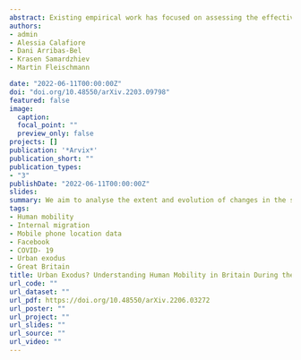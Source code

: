 ```yaml
---
abstract: Existing empirical work has focused on assessing the effectiveness of non-pharmaceutical interventions on human mobility to contain the spread of COVID-19. Less is known about the ways in which the COVID-19 pandemic has reshaped the spatial patterns of population movement within countries. Anecdotal evidence of an urban exodus from large cities to rural areas emerged during early phases of the pandemic across western societies. Yet, these claims have not been empirically assessed. Traditional data sources, such as censuses offer coarse temporal frequency to analyse population movement over short-time intervals. Drawing on a data set of 21 million observations from Facebook users, we aim to analyse the extent and evolution of changes in the spatial patterns of population movement across the rural-urban continuum in Britain over an 18-month period from March, 2020 to August, 2021. Our findings show an overall and sustained decline in population movement during periods of high stringency measures, with the most densely populated areas reporting the largest reductions. During these periods, we also find evidence of higher-than-average mobility from highly dense population areas to low densely populated areas, lending some support to claims of large-scale population movements from large cities. Yet, we show that these trends were temporary. Overall mobility levels trended back to pre-coronavirus levels after the easing of non-pharmaceutical interventions. Following these interventions, we also found a reduction in movement to low density areas and a rise in mobility to high density agglomerations. Overall, these findings reveal that while COVID-19 generated shock waves leading to temporary changes in the patterns of population movement in Britain, the resulting vibrations have not significantly reshaped the prevalent structures in the national pattern of population movement.
authors:
- admin
- Alessia Calafiore
- Dani Arribas-Bel
- Krasen Samardzhiev
- Martin Fleischmann

date: "2022-06-11T00:00:00Z"
doi: "doi.org/10.48550/arXiv.2203.09798"
featured: false
image:
  caption: 
  focal_point: ""
  preview_only: false
projects: []
publication: '*Arvix*'
publication_short: ""
publication_types:
- "3"
publishDate: "2022-06-11T00:00:00Z"
slides: 
summary: We aim to analyse the extent and evolution of changes in the spatial patterns of population movement across the rural-urban continuum in Britain over an 18-month period from March, 2020 to August, 2021.
tags:
- Human mobility
- Internal migration
- Mobile phone location data
- Facebook
- COVID- 19
- Urban exodus
- Great Britain
title: Urban Exodus? Understanding Human Mobility in Britain During the COVID-19 Pandemic Using Facebook Data
url_code: ""
url_dataset: ""
url_pdf: https://doi.org/10.48550/arXiv.2206.03272
url_poster: ""
url_project: ""
url_slides: ""
url_source: ""
url_video: ""
---
```

